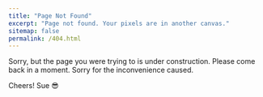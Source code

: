 ```yaml
---
title: "Page Not Found"
excerpt: "Page not found. Your pixels are in another canvas."
sitemap: false
permalink: /404.html
---
```


Sorry, but the page you were trying to is under construction. Please come back in a moment. Sorry for the inconvenience caused.

Cheers!
Sue 😎
